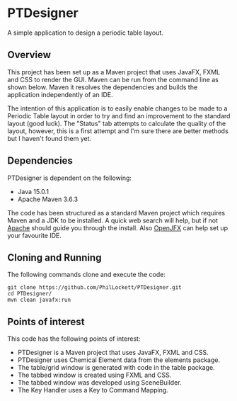 # PTDesigner
A simple application to design a periodic table layout.

## Overview
This project has been set up as a Maven project that uses JavaFX, FXML and 
CSS to render the GUI. Maven can be run from the command line as shown below.
Maven it resolves the dependencies and builds the application independently of 
an IDE.

The intention of this application is to easily enable changes to be made to a 
Periodic Table layout in order to try and find an improvement to the standard 
layout (good luck). The "Status" tab attempts to calculate the quality of the 
layout, however, this is a first attempt and I'm sure there are better methods 
but I haven't found them yet.

## Dependencies
PTDesigner is dependent on the following:

  * Java 15.0.1
  * Apache Maven 3.6.3

The code has been structured as a standard Maven project which requires Maven 
and a JDK to be installed. A quick web search will help, but if not 
[Apache](https://maven.apache.org/install.html) should guide you through the
install. Also [OpenJFX](https://openjfx.io/openjfx-docs/) can help set up your 
favourite IDE.

## Cloning and Running
The following commands clone and execute the code:

    git clone https://github.com/PhilLockett/PTDesigner.git
	cd PTDesigner/
	mvn clean javafx:run

## Points of interest
This code has the following points of interest:

  * PTDesigner is a Maven project that uses JavaFX, FXML and CSS.
  * PTDesigner uses Chemical Element data from the elements package.
  * The table/grid window is generated with code in the table package.
  * The tabbed window is created using FXML and CSS.
  * The tabbed window was developed using SceneBuilder.
  * The Key Handler uses a Key to Command Mapping.
  

